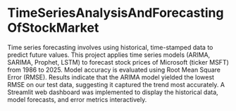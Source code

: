 # TimeSeriesAnalysisAndForecastingOfStockMarket
Time series forecasting involves using historical, time-stamped data to predict future values. This project applies time series models (ARIMA, SARIMA, Prophet, LSTM) to forecast stock prices of Microsoft (ticker MSFT) from 1986 to 2025.
 Model accuracy is evaluated using Root Mean Square Error (RMSE). Results indicate that the ARIMA model yielded the lowest RMSE on our test data, suggesting it captured the trend most accurately. A Streamlit web dashboard was implemented to display the historical data, model forecasts, and error metrics interactively. 
